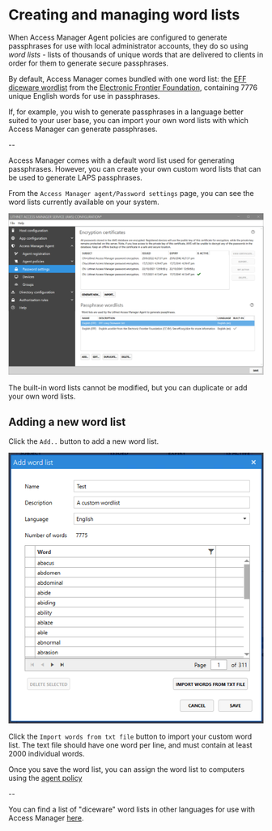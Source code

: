 # Creating and managing word lists

When Access Manager Agent policies are configured to generate passphrases for use with local administrator accounts, they do so using *word lists* - lists of thousands of unique words that are delivered to clients in order for them to generate secure passphrases.

By default, Access Manager comes bundled with one word list: the [EFF diceware wordlist](https://www.eff.org/files/2016/07/18/eff_large_wordlist.txt) from the [Electronic Frontier Foundation](https://www.eff.org/dice), containing 7776 unique English words for use in passphrases.

If, for example, you wish to generate passphrases in a language better suited to your user base, you can import your own word lists with which Access Manager can generate passphrases.

--

Access Manager comes with a default word list used for generating passphrases. However, you can create your own custom word lists that can be used to generate LAPS passphrases. 

From the `Access Manager agent/Password settings` page, you can see the word lists currently available on your system.

![](../../images/ui-page-access-manager-agent-password-settings.png)

The built-in word lists cannot be modified, but you can duplicate or add your own word lists.

## Adding a new word list

Click the `Add..` button to add a new word list.

![](../../images/ui-page-access-manager-agent-password-settings-wordlist.png)

Click the `Import words from txt file` button to import your custom word list. The text file should have one word per line, and must contain at least 2000 individual words.

Once you save the word list, you can assign the word list to computers using the [agent policy](setting-up-agent-policies.md)

--

You can find a list of "diceware" word lists in other languages for use with Access Manager [here](https://theworld.com/~reinhold/diceware.html#Diceware%20in%20Other%20Languages|outline).
